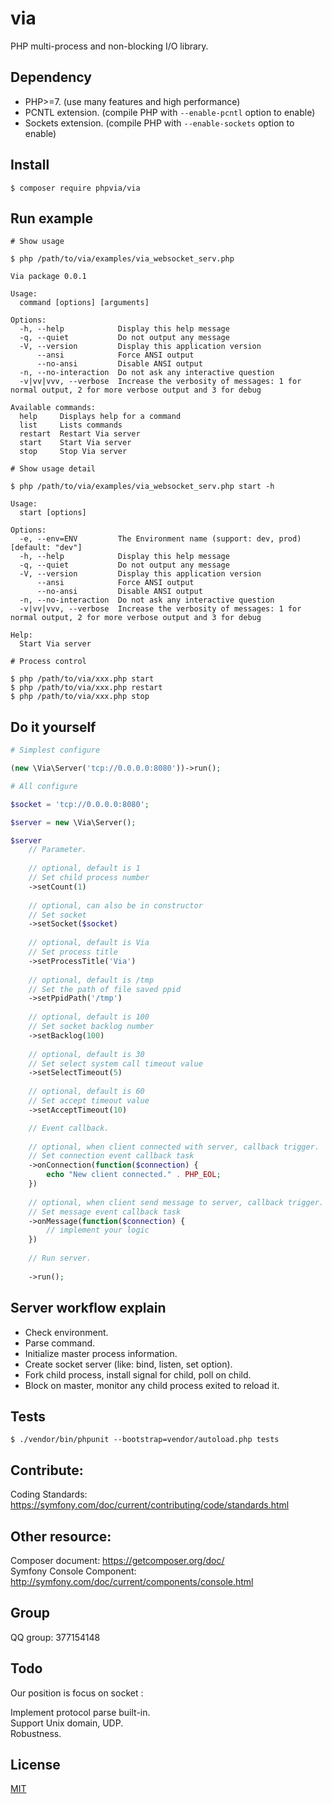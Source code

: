 # via

PHP multi-process and non-blocking I/O library.

## Dependency
* PHP>=7. (use many features and high performance)
* PCNTL extension. (compile PHP with `--enable-pcntl` option to enable)
* Sockets extension. (compile PHP with `--enable-sockets` option to enable)

## Install
```shell
$ composer require phpvia/via
```

## Run example  
```shell
# Show usage

$ php /path/to/via/examples/via_websocket_serv.php
```

```shell
Via package 0.0.1

Usage:
  command [options] [arguments]

Options:
  -h, --help            Display this help message
  -q, --quiet           Do not output any message
  -V, --version         Display this application version
      --ansi            Force ANSI output
      --no-ansi         Disable ANSI output
  -n, --no-interaction  Do not ask any interactive question
  -v|vv|vvv, --verbose  Increase the verbosity of messages: 1 for normal output, 2 for more verbose output and 3 for debug

Available commands:
  help     Displays help for a command
  list     Lists commands
  restart  Restart Via server
  start    Start Via server
  stop     Stop Via server
```

```shell
# Show usage detail

$ php /path/to/via/examples/via_websocket_serv.php start -h
```

```shell
Usage:
  start [options]

Options:
  -e, --env=ENV         The Environment name (support: dev, prod) [default: "dev"]
  -h, --help            Display this help message
  -q, --quiet           Do not output any message
  -V, --version         Display this application version
      --ansi            Force ANSI output
      --no-ansi         Disable ANSI output
  -n, --no-interaction  Do not ask any interactive question
  -v|vv|vvv, --verbose  Increase the verbosity of messages: 1 for normal output, 2 for more verbose output and 3 for debug

Help:
  Start Via server
```

```shell
# Process control

$ php /path/to/via/xxx.php start
$ php /path/to/via/xxx.php restart
$ php /path/to/via/xxx.php stop
```

## Do it yourself
```php
# Simplest configure

(new \Via\Server('tcp://0.0.0.0:8080'))->run();
```

```php
# All configure

$socket = 'tcp://0.0.0.0:8080';

$server = new \Via\Server();

$server
    // Parameter.
    
    // optional, default is 1
    // Set child process number
    ->setCount(1)
    
    // optional, can also be in constructor
    // Set socket
    ->setSocket($socket)
    
    // optional, default is Via
    // Set process title
    ->setProcessTitle('Via')
    
    // optional, default is /tmp
    // Set the path of file saved ppid
    ->setPpidPath('/tmp')
    
    // optional, default is 100
    // Set socket backlog number
    ->setBacklog(100)
    
    // optional, default is 30
    // Set select system call timeout value
    ->setSelectTimeout(5)
    
    // optional, default is 60
    // Set accept timeout value
    ->setAcceptTimeout(10)

    // Event callback.
    
    // optional, when client connected with server, callback trigger.
    // Set connection event callback task
    ->onConnection(function($connection) {
        echo "New client connected." . PHP_EOL;
    })
    
    // optional, when client send message to server, callback trigger.
    // Set message event callback task
    ->onMessage(function($connection) {
        // implement your logic
    })
    
    // Run server.
    
    ->run();
```

## Server workflow explain

* Check environment.  
* Parse command.  
* Initialize master process information.  
* Create socket server (like: bind, listen, set option).  
* Fork child process, install signal for child, poll on child.  
* Block on master, monitor any child process exited to reload it.  

## Tests
```shell
$ ./vendor/bin/phpunit --bootstrap=vendor/autoload.php tests
```

## Contribute:  
Coding Standards: https://symfony.com/doc/current/contributing/code/standards.html

## Other resource:  
Composer document: https://getcomposer.org/doc/  
Symfony Console Component: http://symfony.com/doc/current/components/console.html

## Group
QQ group: 377154148

## Todo
Our position is focus on socket :  

Implement protocol parse built-in.  
Support Unix domain, UDP.  
Robustness.  

## License
[MIT](https://github.com/phpvia/via/blob/master/LICENSE)


